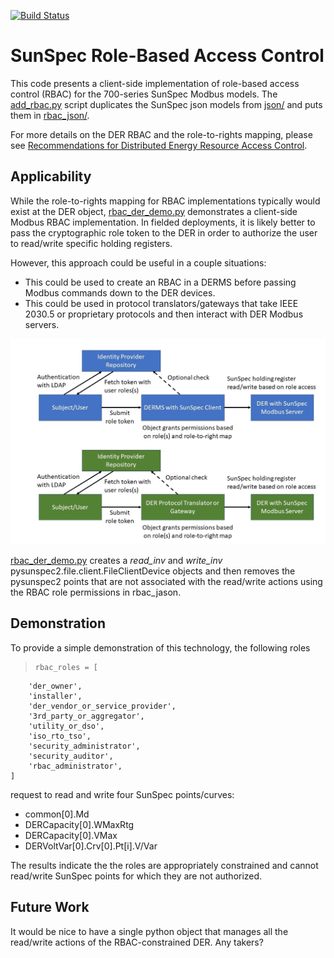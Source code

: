 [![Build Status](https://travis-ci.org/sunspec/models.svg?branch=master)](https://travis-ci.org/sunspec/models)

# SunSpec Role-Based Access Control
This code presents a client-side implementation of role-based access control (RBAC) for the 700-series SunSpec Modbus models. The [add\_rbac.py](./add_rbac.py) script duplicates the SunSpec json models from [json/](./json) and puts them in [rbac\_json/](./rbac_json).

For more details on the DER RBAC and the role-to-rights mapping, please see [Recommendations for Distributed Energy Resource Access Control](https://www.researchgate.net/publication/348849559_Recommendations_for_Distributed_Energy_Resource_Access_Control).

## Applicability
While the role-to-rights mapping for RBAC implementations typically would exist at the DER object,  [rbac\_der\_demo.py](./rbac_der_demo.py) demonstrates a client-side Modbus RBAC implementation.  In fielded deployments, it is likely better to pass the cryptographic role token to the DER in order to authorize the user to read/write specific holding registers. 

However, this approach could be useful in a couple situations:

* This could be used to create an RBAC in a DERMS  before passing Modbus commands down to the DER devices.
* This could be used in protocol translators/gateways that take IEEE 2030.5 or proprietary protocols and then interact with DER Modbus servers.

![Client-Side RBAC](./images/Client-Side_RBAC.jpg "Client-Side RBAC")

[rbac\_der\_demo.py](./rbac_der_demo.py) creates a *read_inv* and *write_inv* pysunspec2.file.client.FileClientDevice objects and then removes the pysunspec2 points that are not associated with the read/write actions using the RBAC role permissions in rbac_jason.  

## Demonstration
To provide a simple demonstration of this technology, the following roles 

>     rbac_roles = [
        'der_owner',
        'installer',
        'der_vendor_or_service_provider',
        '3rd_party_or_aggregator',
        'utility_or_dso',
        'iso_rto_tso',
        'security_administrator',
        'security_auditor',
        'rbac_administrator',
    ]

request to read and write four SunSpec points/curves:

* common[0].Md
* DERCapacity[0].WMaxRtg
* DERCapacity[0].VMax
* DERVoltVar[0].Crv[0].Pt[i].V/Var

The results indicate the the roles are appropriately constrained and cannot read/write SunSpec points for which they are not authorized.  

## Future Work
It would be nice to have a single python object that manages all the read/write actions of the RBAC-constrained DER. Any takers?
